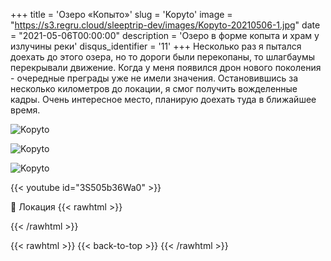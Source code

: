 +++
title = 'Озеро «Копыто»'
slug = 'Kopyto'
image = "https://s3.regru.cloud/sleeptrip-dev/images/Kopyto-20210506-1.jpg"
date = "2021-05-06T00:00:00"
description = 'Озеро в форме копыта и храм у излучины реки'
disqus_identifier = '11'
+++
Несколько раз я пытался доехать до этого озера, но то дороги были перекопаны, то шлагбаумы перекрывали движение.
Когда у меня появился дрон нового поколения - очередные преграды уже не имели значения. Остановившись за несколько километров до локации, я смог получить вожделенные кадры.
Очень интересное место, планирую доехать туда в ближайшее время.

![Kopyto](https://s3.regru.cloud/sleeptrip-dev/images/Kopyto-20210506-2.jpg)

![Kopyto](https://s3.regru.cloud/sleeptrip-dev/images/Kopyto-20210506-3.jpg)

![Kopyto](https://s3.regru.cloud/sleeptrip-dev/images/Kopyto-20210506-4.jpg)

{{< youtube id="3S505b36Wa0" >}}

📍 Локация
{{< rawhtml >}}
<div class="yandex-map-container">
<script type="text/javascript" charset="utf-8" async src="https://api-maps.yandex.ru/services/constructor/1.0/js/?um=constructor%3A37951e7d323c795a35d9a338d653eb006dc4149aad120546e4cffd2cf27a53b2&amp;width=800&amp;height=400&amp;lang=ru_RU&amp;scroll=true"></script>
</div>
{{< /rawhtml >}}


{{< rawhtml >}}
{{< back-to-top >}}
{{< /rawhtml >}}
